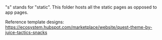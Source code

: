 "s" stands for "static". This folder hosts all the static pages as opposed to
app pages.

Reference template designs: 
https://ecosystem.hubspot.com/marketplace/website/quest-theme-by-juice-tactics-snacks

